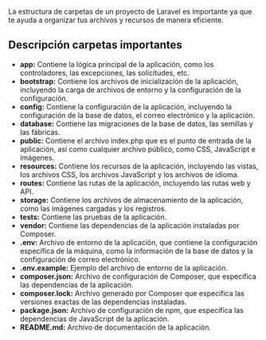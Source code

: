 
La estructura de carpetas de un proyecto de Laravel es importante ya que te ayuda a organizar tus archivos y recursos de manera eficiente.

## Descripción carpetas importantes

- **app:** Contiene la lógica principal de la aplicación, como los controladores, las excepciones, las solicitudes, etc.
- **bootstrap:** Contiene los archivos de inicialización de la aplicación, incluyendo la carga de archivos de entorno y la configuración de la configuración.
- **config:** Contiene la configuración de la aplicación, incluyendo la configuración de la base de datos, el correo electrónico y la aplicación.
- **database:** Contiene las migraciones de la base de datos, las semillas y las fábricas.
- **public:** Contiene el archivo index.php que es el punto de entrada de la aplicación, así como cualquier archivo público, como CSS, JavaScript e imágenes.
- **resources:** Contiene los recursos de la aplicación, incluyendo las vistas, los archivos CSS, los archivos JavaScript y los archivos de idioma.
- **routes:** Contiene las rutas de la aplicación, incluyendo las rutas web y API.
- **storage:** Contiene los archivos de almacenamiento de la aplicación, como las imágenes cargadas y los registros.
- **tests:** Contiene las pruebas de la aplicación.
- **vendor:** Contiene las dependencias de la aplicación instaladas por Composer.
- **.env:** Archivo de entorno de la aplicación, que contiene la configuración específica de la máquina, como la información de la base de datos y la configuración de correo electrónico.
- **.env.example:** Ejemplo del archivo de entorno de la aplicación.
- **composer.json:** Archivo de configuración de Composer, que especifica las dependencias de la aplicación.
- **composer.lock:** Archivo generado por Composer que especifica las versiones exactas de las dependencias instaladas.
- **package.json:** Archivo de configuración de npm, que especifica las dependencias de JavaScript de la aplicación.
- **README.md:** Archivo de documentación de la aplicación.